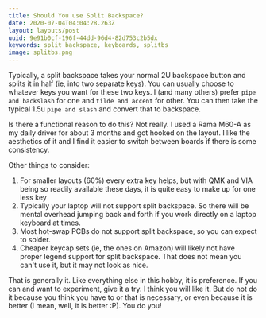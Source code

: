 ```yaml
---
title: Should You use Split Backspace?
date: 2020-07-04T04:04:28.263Z
layout: layouts/post
uuid: 9e91b0cf-196f-44dd-96d4-82d753c2b5dx
keywords: split backspace, keyboards, splitbs
image: splitbs.png
---
```


Typically, a split backspace takes your normal 2U backspace button and splits it in half (ie, into two separate keys). You can usually choose to whatever keys you want for these two keys. I (and many others) prefer `pipe and backslash` for one and `tilde and accent` for other. You can then take the typical 1.5u `pipe and slash` and convert that to backspace.

Is there a functional reason to do this? Not really. I used a Rama M60-A as my daily driver for about 3 months and got hooked on the layout. I like the aesthetics of it and I find it easier to switch between boards if there is some consistency.

Other things to consider:

1. For smaller layouts (60%) every extra key helps, but with QMK and VIA being so readily available these days, it is quite easy to make up for one less key
2. Typically your laptop will not support split backspace. So there will be mental overhead jumping back and forth if you work directly on a laptop keyboard at times.
3. Most hot-swap PCBs do not support split backspace, so you can expect to solder.
4. Cheaper keycap sets (ie, the ones on Amazon) will likely not have proper legend support for split backspace. That does not mean you can't use it, but it may not look as nice.

That is generally it. Like everything else in this hobby, it is preference. If you can and want to experiment, give it a try. I think you will like it. But do not do it because you think you have to or that is necessary, or even because it is better (I mean, well, it is better :P). You do you!
